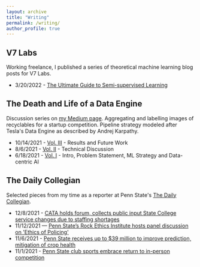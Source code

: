 ```yaml
---
layout: archive
title: "Writing"
permalink: /writing/
author_profile: true
---
```


## V7 Labs
Working freelance, I published a series of theoretical machine learning blog posts for V7 Labs.
* 3/20/2022 - [The Ultimate Guide to Semi-supervised Learning](https://www.v7labs.com/blog/semi-supervised-learning-guide)

## The Death and Life of a Data Engine
Discussion series on [my Medium page](https://aqbewtra.medium.com/). Aggregating and labelling images of recyclables for a startup competition. Pipeline strategy modeled after Tesla's Data Engine as described by Andrej Karpathy.
* 10/14/2021 - [Vol. III](https://aqbewtra.medium.com/the-death-and-life-of-a-data-engine-vol-iii-924cf767ec4c) - Results and Future Work
* 8/6/2021 - [Vol. II](https://aqbewtra.medium.com/the-death-and-life-of-a-data-engine-vol-ii-3339ee1166fb) - Technical Discussion
* 6/18/2021 - [Vol. I](https://aqbewtra.medium.com/the-death-and-life-of-a-data-engine-volume-i-51fa7fe60ec5) - Intro, Problem Statement, ML Strategy and Data-centric AI


## The Daily Collegian
Selected pieces from my time as a reporter at Penn State's [The Daily Collegian](https://www.collegian.psu.edu/).
* 12/8/2021 - [CATA holds forum, collects public input State College service changes due to staffing shortages](https://www.collegian.psu.edu/news/borough/cata-holds-forum-collects-public-input-state-college-service-changes-due-to-staffing-shortages/article_3c695c40-5845-11ec-9f17-0baa070b4854.html)
* 11/12/2021 — [Penn State’s Rock Ethics Institute hosts panel discussion on 'Ethics of Policing'](https://www.collegian.psu.edu/news/campus/penn-state-s-rock-ethics-institute-hosts-panel-discussion-on-ethics-of-policing/article_1000d7d2-4404-11ec-b987-df0e58357d13.html)
* 11/6/2021 - [Penn State receives up to $39 million to improve prediction, mitigation of crop health](https://www.collegian.psu.edu/news/campus/penn-state-receives-up-to-39-million-to-improve-prediction-mitigation-of-crop-health/article_1ccd871c-3f31-11ec-b0bf-63108adaa961.html)
* 11/1/2021 - [Penn State club sports embrace return to in-person competition](https://www.collegian.psu.edu/news/campus/penn-state-club-sports-embrace-return-to-in-person-competition/article_df7868c0-3aa1-11ec-99fa-8f497a343a30.html)

